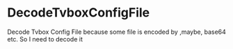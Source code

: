 # DecodeTvboxConfigFile
Decode Tvbox Config File because some file is encoded by ,maybe, base64 etc. So I need to decode it
